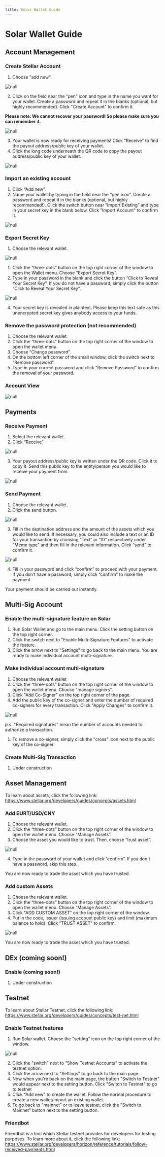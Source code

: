 ```yaml
---
title: Solar Wallet Guide
---
```

# Solar Wallet Guide

## Account Management

### Create Stellar Account

1. Choose "add new".

![null](/images/screen-shot-2019-02-18-at-12.32.48.png)

2. Click on the field near the "pen" icon and type in the name you want for your wallet. Create a password and repeat it in the blanks (optional, but highly recommended). Click "Create Account" to confirm it.

**Please note: We cannot recover your password! So please make sure you can remember it.**

![null](/images/rename-again.png)

3. Your wallet is now ready for receiving payments! Click "Receive" to find the payout address/public key of your wallet.
4. Click the long code underneath the QR code to copy the payout address/public key of your wallet.

![null](/images/blur-2.png)

### Import an existing account

1. Click “Add new”.
2. Name your wallet by typing in the field near the “pen icon”. Create a password and repeat it in the blanks (optional, but highly recommended!). Click the switch button near “Import Existing” and type in your secret key in the blank below. Click "Import Account" to confirm it.

![null](/images/rename-again.png)

### Export Secret Key

1. Choose the relevant wallet.

![null](/images/screen-shot-2019-02-26-at-13.08.11.png)

1. Click the “three-dots” button on the top right corner of the window to open the Wallet menu. Choose “Export Secret Key”.
2. Type in your password in the blank and click the button “Click to Reveal Your Secret Key”. If you do not have a password, simply click the button “Click to Reveal Your Secret Key”.

![null](/images/click-to-reveal.png)

4. Your secret key is revealed in plaintext. Please keep this text safe as this unencrypted secret key gives anybody access to your funds.

### Remove the password protection (not recommended)

1. Choose the relevant wallet.
2. Click the “three-dots” button on the top right corner of the window to open the wallet menu.
3. Choose “Change password”.
4. On the bottom left corner of the small window, click the switch next to “Remove password”.
5. Type in your current password and click “Remove Password” to confirm the removal of your password.

### Account View

![null](/images/with-blurss.png)

## Payments

### Receive Payment

1. Select the relevant wallet.
2. Click “Receive”

![null](/images/screen-shot-2019-02-18-at-10.35.36.png)

3. Your payout address/public key is written under the QR code. Click it to copy it. Send this public key to the entity/person you would like to receive your payment from.

![null](/images/blur-2.png)

### Send Payment

1. Choose the relevant wallet.
2. Click the send button.

![null](/images/screen-shot-2019-02-18-at-10.35.36.png)

3. Fill in the destination address and the amount of the assets which you would like to send. If necessary, you could also include a text or an ID for your transaction by choosing “Text” or “ID” respectively under "Memo type" and then fill in the relevant information. Click “send” to confirm it.

![null](/images/screen-shot-2019-02-26-at-13.00.17.png)

4. Fill in your password and click “confirm” to proceed with your payment. If you don’t have a password, simply click “confirm” to make the payment.

Your payment should be carried out instantly.

## Multi-Sig Account

### Enable the multi-signature feature on Solar

1. Run Solar Wallet and go to the main menu. Click the setting button on the top right corner.
2. Click the switch next to "Enable Multi-Signature Features" to activate the feature.
3. Click the arrow next to "Settings" to go back to the main menu. You are ready to make individual account multi-signature.

### Make individual account multi-signature

1. Choose the relevant wallet
2. Click the “three-dots” button on the top right corner of the window to open the wallet menu. Choose "manage signers".
3. Click "Add Co-Signer" on the top right corner of the page.
4. Add the public key of the co-signer and enter the number of required co-signers for every transaction. Click "Apply Changes" to confirm it.

![null](/images/blue-3.png)

p.s.  "Required signatures" mean the number of accounts needed to authorize a transaction. 

1. To remove a co-signer, simply click the "cross" icon next to the public key of the co-signer.

### Create Multi-Sig Transaction

1. Under construction

## Asset Management

To learn about assets, click the following link:
https://www.stellar.org/developers/guides/concepts/assets.html

### Add EURT/USD/CNY

1. Choose the relevant wallet.
2. Click the “three-dots” button on the top right corner of the window to open the wallet menu.  Choose “Manage Assets”.
3. Choose the asset you would like to trust. Then, choose “trust asset”.

![null](/images/screen-shot-2019-02-26-at-13.05.35.png)

4. Type in the password of your wallet and click “confirm”. If you don't have a password, skip this step.

You are now ready to trade the asset which you have trusted.

### Add custom Assets

1. Choose the relevant wallet.
2. Click the “three-dots” button on the top right corner of the window to open the wallet menu.  Choose “Manage Assets”.
3. Click "ADD CUSTOM ASSET" on the top right corner of the window.
4. Put in the code, issuer (issuing account public key) and limit (maximum balance to hold). Click "TRUST ASSET" to confirm.

![null](/images/screen-shot-2019-02-26-at-09.37.19.png)

You are now ready to trade the asset which you have trusted.

## DEx (coming soon!)

### Enable (coming soon!)

1. Under construction

## Testnet

To learn about Stellar Testnet, click the following link:\
https://www.stellar.org/developers/guides/concepts/test-net.html

### Enable Testnet features

1. Run Solar wallet. Choose the "setting" icon on the top right corner of the window.

![null](/images/screen-shot-2019-02-18-at-12.01.13.png)

2. Click the "switch" next to "Show Testnet Accounts" to activate the testnet option.
3. Click the arrow next to "Settings" to go back to the main page.
4. Now when you're back on the main page, the button "Switch to Testnet" would appear next to the setting button. Click "Switch to Testnet" to go to testnet
5. Click "Add new" to create the wallet. Follow the normal procedure to create a new wallet/import an existing wallet.
6. To go back to "mainnet" or to leave testnet, click the "Switch to Mainnet" button next to the setting button.

### Friendbot

Friendbot is a tool which Stellar testnet provides for developers for testing purposes. To learn more about it, click the following link:
https://www.stellar.org/developers/horizon/reference/tutorials/follow-received-payments.html
